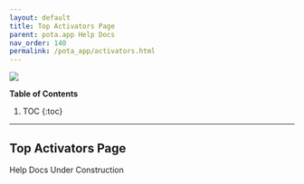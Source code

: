 ```yaml
---
layout: default
title: Top Activators Page
parent: pota.app Help Docs
nav_order: 140
permalink: /pota_app/activators.html
---
```


![](images/pota-256x256.png)


**Table of Contents**
1. TOC
{:toc}
---

## Top Activators Page
Help Docs Under Construction